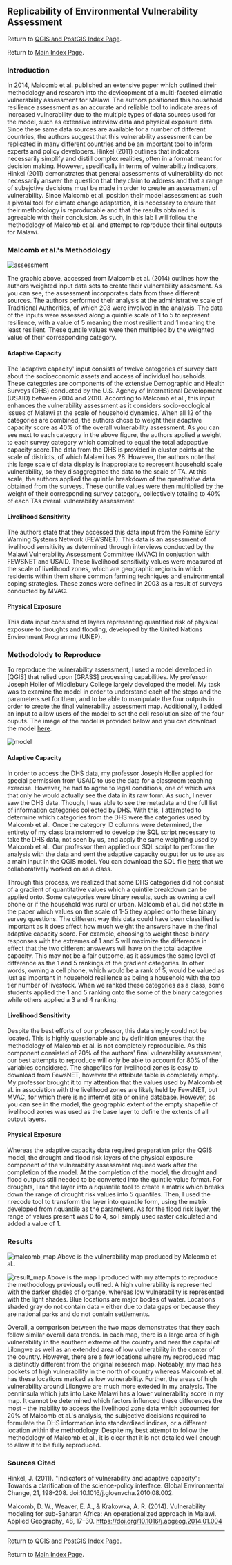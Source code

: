 ## Replicability of Environmental Vulnerability Assessment

Return to [QGIS and PostGIS Index Page](../qgis.md).

Return to [Main Index Page](../../index.md).


### Introduction

In 2014, Malcomb et al. published an extensive paper which outlined their methodology and research into the devleopment of a multi-faceted climatic vulnerability assessment for Malawi. The authors positioned this household resilience assessment as an accurate and reliable tool to indicate areas of increased vulnerability due to the multiple types of data sources used for the model, such as extensive interview data and physical exposure data. Since these same data sources are available for a number of different countries, the authors suggest that this vulnerability assessment can be replicated in many different countries and be an important tool to inform experts and policy developers. Hinkel (2011) outlines that indicators necessarily simplify and distill complex realities, often in a format meant for decision making. However, specifically in terms of vulnerability indicators, Hinkel (2011) demonstrates that general assessments of vulnerability do not necessarily answer the question that they claim to address and that a range of subejctive decisions must be made in order to create an assessment of vulnerability. Since Malcomb et al. position their model assessment as such a pivotal tool for climate change adaptation, it is necessary to ensure that their methodology is reproducable and that the results obtained is agreeable with their conclusion. As such, in this lab I will follow the methodology of Malcomb et al. and attempt to reproduce their final outputs for Malawi.

### Malcomb et al.'s Methodology

![assessment](/qgis/lab_7/malcomb_assessment.png)

The graphic above, accessed from Malcomb et al. (2014) outlines how the authors weighted input data sets to create their vulnerability assesment. As you can see, the assessment incorporates data from three different sources. The authors performed their analysis at the administrative scale of Traditional Authorities, of which 203 were involved in the analysis. The data of the inputs were assessed along a quintile scale of 1 to 5 to represent resilience, with a value of 5 meaning the most resilient and 1 meaning the least resilient. These quntile  values were then multiplied by the weighted value of their corresponding category.

#### Adaptive Capacity

The 'adaptive capacity' input consists of twelve categories of survey data about the socioeconomic assets and access of individual households. These categories are components of the extensive Demographic and Health Surveys (DHS) conducted by the U.S. Agency of International Development (USAID) between 2004 and 2010. According to Malcomb et al., this input enhances the vulnerability assessment as it considers socio-ecological issues of Malawi at the scale of household dynamics. When all 12 of the categories are combined, the authors chose to weight their adaptive capacity score as 40% of the overall vulnerability assessment. As you can see next to each category in the above figure, the authors applied a weight to each survey category which combined to equal the total adapaptive capacity score.The data from the DHS is provided in cluster points at the scale of districts, of which Malawi has 28. However, the authors note that this large scale of data display is inappropiate to represent household scale vulnerability, so they disaggregated the data to the scale of TA. At this scale, the authors applied the quintile breakdown of the quantitative data obtained from the surveys. These quntile values were then multiplied by the weight of their corresponding survey category, collectively totaling to 40% of each TAs overall vulnerability assessment.

#### Livelihood Sensitivity

The authors state that they accessed this data input from the Famine Early Warning Systems Network (FEWSNET). This data is an assessment of livelihood sensitivity as determined through interviews conducted by the Malawi Vulnerability Assessment Committee (MVAC) in conjuction with FEWSNET and USAID. These livelihood sensitivity values were measured at the scale of livelihood zones, which are geographic regions in which residents within them share common farming techniques and environmental coping strategies. These zones were defined in 2003 as a result of surveys conducted by MVAC.

#### Physical Exposure

This data input consisted of layers representing quantified risk of physical exposure to droughts and flooding, developed by the United Nations Environment Programme (UNEP). 

### Methodolody to Reproduce

To reproduce the vulnerability assessment, I used a model developed in [QGIS] that relied upon [GRASS] processing capabilities. My professor Joseph Holler of Middlebury College largely developed the model. My task was to examine the model in order to understand each of the steps and the parameters set for them, and to be able to manipulate the four outputs in order to create the final vulnerability assessment map. Additionally, I added an input to allow users of the model to set the cell resolution size of the four ouputs. The image of the model is provided below and you can download the model [here](/qgis/lab_7/model_2.5min.model3).

![model](/qgis/lab_7/model_2.5min.png)

#### Adaptive Capacity

In order to access the DHS data, my professor Joseph Holler applied for special permission from USAID to use the data for a classroom teaching exercise. However, he had to agree to legal conditions, one of which was that only he would actually see the data in its raw form. As such, I never saw the DHS data. Though, I was able to see the metadata and the full list of information categories collected by DHS. With this, I attempted to determine which categories from the DHS were the categories used by Malcomb et al.. Once the category ID columns were determined, the entirety of my class brainstormed to develop the SQL script necessary to take the DHS data, not seen by us, and apply the same weighting used by Malcomb et al.. Our professor then applied our SQL script to perform the analysis with the data and sent the adaptive capacity output for us to use as a main input in the QGIS model. You can download the SQL file [here](/qgis/lab_7/vulnerabilitySQL.sql) that we collaboratively worked on as a class.

Through this process, we realized that some DHS categories did not consist of a gradient of quantitative values which a quintile breakdown can be applied onto. Some categories were binary results, such as owning a cell phone or if the household was rural or urban. Malcomb et al. did not state in the paper which values on the scale of 1-5 they applied onto these binary survey questions. The different way this data could have been classified is important as it does affect how much weight the answers have in the final adaptive capacity score. For example, choosing to weight these binary responses with the extremes of 1 and 5 will maximize the difference in effect that the two different answewrs will have on the total adaptive capacity. This may not be a fair outcome, as it assumes the same level of difference as the 1 and 5 rankings of the gradient categories. In other words, owning a cell phone, which would be a rank of 5, would be valued as just as important in household resilience as being a household with the top tier number of livestock. When we ranked these categories as a class, some students applied the 1 and 5 ranking onto the some of the binary categories while others applied a 3 and 4 ranking.

#### Livelihood Sensitivity 

Despite the best efforts of our professor, this data simply could not be located. This is highly questionable and by definition ensures that the methodology of Malcomb et al. is not completely reproducible. As this component consisted of 20% of the authors' final vulnerability assessment, our best attempts to reproduce will only be able to account for 80% of the variables considered. The shapefiles for livelihood zones is easy to download from FewsNET, however the attribute table is completely empty. My professor brought it to my attention that the values used by Malcomb et al. in association with the livelihood zones are likely held by FewsNET, but MVAC, for which there is no internet site or online database. However, as you can see in the model, the geographic extent of the empty shapefile of livelihood zones was used as the base layer to define the extents of all output layers.

#### Physical Exposure

Whereas the adaptive capacity data required preparation prior the QGIS model, the drought and flood risk layers of the physical exposure component of the vulnerability assessment required work after the completion of the model. At the completion of the model, the drought and flood outputs still needed to be converted into the quintile value format. For droughts, I ran the layer into a r.quantile tool to create a matrix which breaks down the range of drought risk values into 5 quantiles. Then, I used the r.recode tool to transform the layer into quantile form, using the matrix developed from r.quantile as the parameters. As for the flood risk layer, the range of values present was 0 to 4, so I simply used raster calculated and added a value of 1. 


### Results

![malcomb_map](/qgis/lab_7/malcomb_vulnerability.png)
Above is the vulnerability map produced by Malcomb et al..

![result_map](/qgis/lab_7/malawi_course.png)
Above is the map I produced with my attempts to reproduce the methodology previously outlined. A high vulnerability is represented with the darker shades of organge, whereas low vulnerability is represented with the light shades. Blue locations are major bodies of water. Locations shaded gray do not contain data - either due to data gaps or because they are national parks and do not contain settlements.

Overall, a comparison between the two maps demonstrates that they each follow similar overall data trends. In each map, there is a large area of high vulnerability in the southern extreme of the country and near the capital of Lilongwe as well as an extended area of low vulnerability in the center of the country. However, there are a few locations where my reproduced map is distinctly different from the original research map. Noteably, my map has pockets of high vulnerability in the north of country whereas Malcomb et al. has these locations marked as low vulnerability. Further, the areas of high vulnerability around Lilongwe are much more exteded in my analysis. The penninsula which juts into Lake Malawi has a lower vulnerability score in my map. It cannot be determined which factors influnced these differences the most - the inability to access the livelihood zone data which accounted for 20% of Malcomb et al.'s analysis, the subjective decisions required to formulate the DHS information into standardized indices, or a different location within the methodology. Despite my best attempt to follow the methodology of Malcomb et al., it is clear that it is not detailed well enough to allow it to be fully reproduced. 


### Sources Cited

Hinkel, J. (2011). "Indicators of vulnerability and adaptive capacity": Towards a clarification of the science-policy interface. Global Environmental Change, 21, 198-208. doi:10.1016/j.gloenvcha.2010.08.002.

Malcomb, D. W., Weaver, E. A., & Krakowka, A. R. (2014). Vulnerability modeling for sub-Saharan Africa: An operationalized approach in Malawi. Applied Geography, 48, 17–30. https://doi.org/10.1016/j.apgeog.2014.01.004

___


Return to [QGIS and PostGIS Index Page](../qgis.md).

Return to [Main Index Page](../../index.md).
